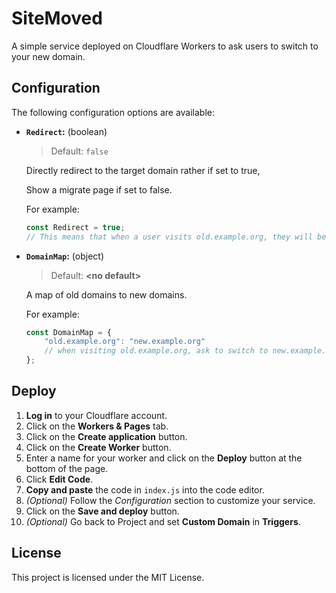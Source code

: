 # SiteMoved

A simple service deployed on Cloudflare Workers to ask users to switch to your new domain.

## Configuration

The following configuration options are available:

- **`Redirect`:** (boolean) 

  >  Default: `false`

  Directly redirect to the target domain rather if set to true, 

  Show a migrate page if set to false.

  For example: 

  ```javascript
  const Redirect = true;
  // This means that when a user visits old.example.org, they will be directly redirected to new.example.org without being asked.
  ```

  

- **`DomainMap`:** (object)

  > Default: **\<no default\>**
  
  A map of old domains to new domains.
  
  For example:
  
  ```javascript
  const DomainMap = {
      "old.example.org": "new.example.org"
      // when visiting old.example.org, ask to switch to new.example.org
  };
  ```

## Deploy

1. **Log in** to your Cloudflare account.
2. Click on the **Workers & Pages** tab.
3. Click on the **Create application** button.
4. Click on the **Create Worker** button.
5. Enter a name for your worker and click on the **Deploy** button at the bottom of the page.
6. Click **Edit Code**.
7. **Copy and paste** the code in `index.js` into the code editor.
8. *(Optional)* Follow the *Configuration* section to customize your service.
9. Click on the **Save and deploy** button.
10. *(Optional)* Go back to Project and set **Custom Domain** in **Triggers**.

## License

This project is licensed under the MIT License.
